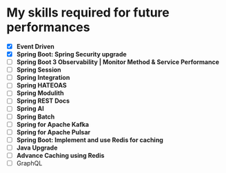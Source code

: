 # My skills required for future performances

- [x] **Event Driven**
- [x] **Spring Boot: Spring Security upgrade**
- [ ] **Spring Boot 3 Observability | Monitor Method & Service Performance**
- [ ] **Spring Session**
- [ ] **Spring Integration**
- [ ] **Spring HATEOAS**
- [ ] **Spring Modulith**
- [ ] **Spring REST Docs**
- [ ] **Spring AI**
- [ ] **Spring Batch**
- [ ] **Spring for Apache Kafka**
- [ ] **Spring for Apache Pulsar**
- [ ] **Spring Boot: Implement and use Redis for caching**
- [ ] **Java Upgrade**
- [ ] **Advance Caching using Redis**
- [ ] GraphQL
